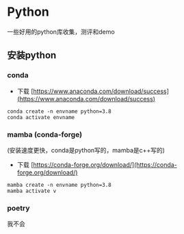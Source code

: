 # Python

一些好用的python库收集，测评和demo

## 安装python

### conda
+ 下载
[https://www.anaconda.com/download/success](https://www.anaconda.com/download/success)
```shell
conda create -n envname python=3.8
conda activate envname
```

### mamba (conda-forge)
(安装速度更快，conda是python写的，mamba是c++写的)
+ 下载
[https://conda-forge.org/download/](https://conda-forge.org/download/)
```shell
mamba create -n envname python=3.8
mamba activate v
```

### poetry
我不会

